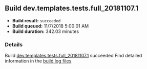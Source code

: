 ## Build dev.templates.tests.full_20181107.1
- **Build result:** `succeeded`
- **Build queued:** 11/7/2018 5:00:01 AM
- **Build duration:** 342.03 minutes
### Details
Build [dev.templates.tests.full_20181107.1](https://winappstudio.visualstudio.com/web/build.aspx?pcguid=a4ef43be-68ce-4195-a619-079b4d9834c2&builduri=vstfs%3a%2f%2f%2fBuild%2fBuild%2f26535) succeeded
Find detailed information in the [build log files](https://uwpctdiags.blob.core.windows.net/buildlogs/dev.templates.tests.full_20181107.1_logs.zip)
